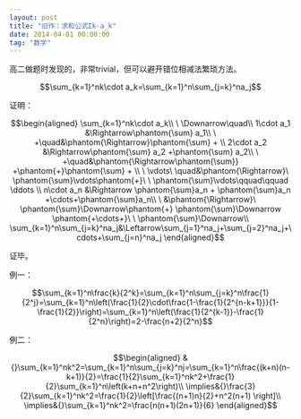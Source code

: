 ```yaml
---
layout: post
title: "旧作：求和公式Σk·a_k"
date: 2014-04-01 00:00:00
tag: "数学"
---
```


高二做题时发现的，非常trivial，但可以避开错位相减法繁琐方法。

$$\sum_{k=1}^nk\cdot a_k=\sum_{k=1}^n\sum_{j=k}^na_j$$

<!-- more-->

证明：

$$\begin{aligned}
\sum_{k=1}^nk\cdot a_k\\
\ \Downarrow\quad\\
1\cdot a_1 &\Rightarrow\phantom{\sum} a_1\\
\ +\quad&\phantom{\Rightarrow}\phantom{\sum} + \\
2\cdot a_2 &\Rightarrow\phantom{\sum} a_2 +\phantom{\sum} a_2\\
\ +\quad&\phantom{\Rightarrow\phantom{\sum}} +\phantom{+}\phantom{\sum} + \\
\ \vdots\ \quad&\phantom{\Rightarrow}\ \phantom{\sum}\vdots\phantom{+}\ \ \phantom{\sum}\vdots\qquad\qquad \ddots \\
n\cdot a_n &\Rightarrow \phantom{\sum}a_n + \phantom{\sum}a_n +\cdots+\phantom{\sum}a_n\\
\ &\phantom{\Rightarrow}\ \phantom{\sum}\Downarrow\phantom{+} \phantom{\sum}\Downarrow \phantom{+\cdots+}\ \ \phantom{\sum}\Downarrow\\
\sum_{k=1}^n\sum_{j=k}^na_j&\Leftarrow\sum_{j=1}^na_j+\sum_{j=2}^na_j+\cdots+\sum_{j=n}^na_j
\end{aligned}$$

证毕。

例一：

$$\sum_{k=1}^n\frac{k}{2^k}=\sum_{k=1}^n\sum_{j=k}^n\frac{1}{2^j}=\sum_{k=1}^n\left(\frac{1}{2}\cdot\frac{1-\frac{1}{2^{n-k+1}}}{1-\frac{1}{2}}\right)=\sum_{k=1}^n\left(\frac{1}{2^{k-1}}-\frac{1}{2^n}\right)=2-\frac{n+2}{2^n}$$

例二：

$$\begin{aligned}
&{}\sum_{k=1}^nk^2=\sum_{k=1}^n\sum_{j=k}^nj=\sum_{k=1}^n\frac{(k+n)(n-k+1)}{2}=\frac{1}{2}\sum_{k=1}^nk^2+\frac{1}{2}\sum_{k=1}^n\left(k+n+n^2\right)\\
\implies&{}\frac{3}{2}\sum_{k=1}^nk^2=\frac{1}{2}\left[\frac{(n+1)n}{2}+n^2(n+1) \right]\\
\implies&{}\sum_{k=1}^nk^2=\frac{n(n+1)(2n+1)}{6}
\end{aligned}$$
